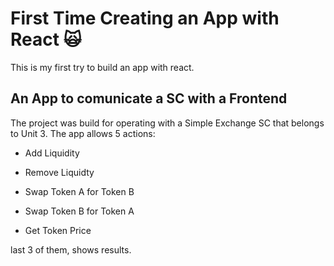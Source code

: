 # First Time Creating an App with React 🙀

This is my first try to build an app with react.

## An App to comunicate a SC with a Frontend

The project was build for operating with a Simple Exchange SC that belongs to Unit 3.
The app allows 5 actions:

- Add Liquidity

- Remove Liquidty

- Swap Token A for Token B

- Swap Token B for Token A

- Get Token Price

last 3 of them, shows results.
